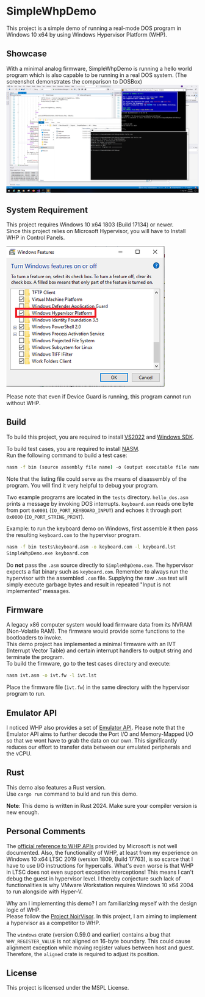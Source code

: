 # SimpleWhpDemo
This project is a simple demo of running a real-mode DOS program in Windows 10 x64 by using Windows Hypervisor Platform (WHP).

## Showcase
With a minimal analog firmware, SimpleWhpDemo is running a hello world program which is also capable to be running in a real DOS system. (The screenshot demonstrates the comparison to DOSBox)
![Hello DOS](HelloDOS.png)

## System Requirement
This project requires Windows 10 x64 1803 (Build 17134) or newer. \
Since this project relies on Microsoft Hypervisor, you will have to Install WHP in Control Panels.

![WHP in Control Panel](Capture.PNG)

Please note that even if Device Guard is running, this program cannot run without WHP.

## Build
To build this project, you are required to install [VS2022](https://visualstudio.microsoft.com/) and [Windows SDK](https://developer.microsoft.com/en-us/windows/downloads/windows-10-sdk/).

To build test cases, you are required to install [NASM](https://nasm.us/). \
Run the following command to build a test case:
```bat
nasm -f bin (source assembly file name) -o (output executable file name) -l (output listing file)
```

Note that the listing file could serve as the means of disassembly of the program. You will find it very helpful to debug your program.

Two example programs are located in the `tests` directory. `hello_dos.asm` prints a message by invoking DOS interrupts. `keyboard.asm` reads one byte from port `0x0001` (`IO_PORT_KEYBOARD_INPUT`) and echoes it through port `0x0000` (`IO_PORT_STRING_PRINT`).

Example: to run the keyboard demo on Windows, first assemble it then pass the resulting `keyboard.com` to the hypervisor program.
```bat
nasm -f bin tests\keyboard.asm -o keyboard.com -l keyboard.lst
SimpleWhpDemo.exe keyboard.com
```

Do **not** pass the `.asm` source directly to `SimpleWhpDemo.exe`. The hypervisor expects a flat binary such as `keyboard.com`.
Remember to always run the hypervisor with the assembled `.com` file. Supplying the raw `.asm` text will simply execute garbage bytes and result in repeated "Input is not implemented" messages.

## Firmware
A legacy x86 computer system would load firmware data from its NVRAM (Non-Volatile RAM). The firmware would provide some functions to the bootloaders to invoke. \
This demo project has implemented a minimal firmware with an IVT (Interrupt Vector Table) and certain interrupt handlers to output string and terminate the program. \
To build the firmware, go to the test cases directory and execute:
```bat
nasm ivt.asm -o ivt.fw -l ivt.lst
```
Place the firmware file (`ivt.fw`) in the same directory with the hypervisor program to run.

## Emulator API
I noticed WHP also provides a set of [Emulator API](https://learn.microsoft.com/en-us/virtualization/api/hypervisor-instruction-emulator/hypervisor-instruction-emulator). Please note that the Emulator API aims to further decode the Port I/O and Memory-Mapped I/O so that we wont have to grab the data on our own. This significantly reduces our effort to transfer data between our emulated peripherals and the vCPU.

## Rust
This demo also features a Rust version. \
Use `cargo run` command to build and run this demo.

**Note**: This demo is written in Rust 2024. Make sure your compiler version is new enough.

## Personal Comments
The [official reference to WHP APIs](https://docs.microsoft.com/en-us/virtualization/api/hypervisor-platform/hypervisor-platform) provided by Microsoft is not well documented. Also, the functionality of WHP, at least from my experience on Windows 10 x64 LTSC 2019 (version 1809, Build 17763), is so scarce that I have to use I/O instructions for hypercalls. What's even worse is that WHP in LTSC does not even support exception interceptions! This means I can't debug the guest in hypervisor level. I thereby conjecture such lack of functionalities is why VMware Workstation requires Windows 10 x64 2004 to run alongside with Hyper-V.

Why am I implementing this demo? I am familiarizing myself with the design logic of WHP. \
Please follow the [Project NoirVisor](https://github.com/Zero-Tang/NoirVisor). In this project, I am aiming to implement a hypervisor as a competitor to WHP.

The `windows` crate (version 0.59.0 and earlier) contains a bug that `WHV_REGISTER_VALUE` is not aligned on 16-byte boundary. This could cause alignment exception while moving register values between host and guest. Therefore, the `aligned` crate is required to adjust its position.

## License
This project is licensed under the MSPL License.

